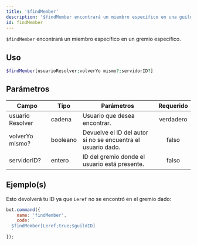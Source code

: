 ```yaml
---
title: '$findMember'
description: '$findMember encontrará un miembro específico en una guild específica por su nombre.'
id: findMember
---
```


`$findMember` encontrará un miembro específico en un gremio específico.

## Uso

```php
$findMember[usuarioResolver;volverYo mismo?;servidorID?]
```

## Parámetros

| Campo            | Tipo     | Parámetros                                                   | Requerido |
| ---------------- | -------- | ------------------------------------------------------------ |:---------:|
| usuario Resolver | cadena   | Usuario que desea encontrar.                                 | verdadero |
| volverYo mismo?  | booleano | Devuelve el ID del autor si no se encuentra el usuario dado. |   falso   |
| servidorID?      | entero   | ID del gremio donde el usuario está presente.                |   falso   |

## Ejemplo(s)

Esto devolverá tu ID ya que `Leref` no se encontró en el gremio dado:

```javascript
bot.command({
    name: 'findMember',
    code: `
  $findMember[Leref;true;$guildID]
  `
});
```
